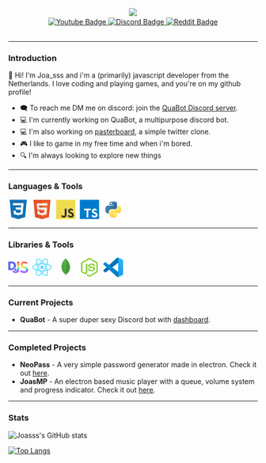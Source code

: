 <div id="header" align="center">
  <img src="[https://i.imgur.com/CvMW3Km.png](https://api.pasterboard.online/cdn/fe2626bf7af36a77a9419e27d29af965)" width="100"/>
  <div id="badges">
  <a href="[https://www.youtube.com/c/Joasss](https://www.youtube.com/channel/UCFg3VUmIo-eB7qI5i7_EyGg)">
    <img src="https://img.shields.io/badge/YouTube-red?style=for-the-badge&logo=youtube&logoColor=white" alt="Youtube Badge"/>
  </a>
  <a href="https://discord.gg/HhPtvhPU2n">
    <img src="https://img.shields.io/badge/DISCORD-%237289DA.svg?style=for-the-badge&logo=discord&logoColor=white" alt="Discord Badge"/>
  </a>
  <a href="https://www.reddit.com/user/Joa_sss">
    <img src="https://img.shields.io/badge/Reddit-FF4500?style=for-the-badge&logo=reddit&logoColor=white" alt="Reddit Badge"/>
  </a>
</div>
  <img src="https://komarev.com/ghpvc/?username=joasss&style=flat-square&color=blue" alt=""/>
</div>

---

### Introduction

👋 Hi! I'm Joa_sss and i'm a (primarily) javascript developer from the Netherlands. I love coding and playing games, and you're on my github profile!
- 🗨️ To reach me DM me on discord: join the [QuaBot Discord server](https://discord.quabot.net).
- 💻 I'm currently working on QuaBot, a multipurpose discord bot.
- 💻 I'm also working on [pasterboard](https://pasterboard.online), a simple twitter clone.
- 🎮 I like to game in my free time and when i'm bored.
- 🔍 I'm always looking to explore new things

---

### Languages & Tools

<div>
  <img src="https://github.com/devicons/devicon/blob/master/icons/css3/css3-plain.svg"  title="CSS3" alt="CSS" width="40" height="40"/>&nbsp;
  <img src="https://github.com/devicons/devicon/blob/master/icons/html5/html5-original.svg" title="HTML5" alt="HTML" width="40" height="40"/>&nbsp;
  <img src="https://github.com/devicons/devicon/blob/master/icons/javascript/javascript-original.svg" title="JavaScript" alt="JavaScript" width="40" height="40"/>&nbsp;
  <img src="https://github.com/devicons/devicon/blob/master/icons/typescript/typescript-original.svg" title="NodeJS" alt="NodeJS" width="40" height="40"/>&nbsp;
  <img src="https://github.com/devicons/devicon/blob/master/icons/python/python-original.svg" title="NodeJS" alt="NodeJS" width="40" height="40"/>&nbsp;
</div>

---

### Libraries & Tools

<div>
  <img src="https://github.com/devicons/devicon/blob/master/icons/discordjs/discordjs-original.svg" title="Discord.JS" alt="Discord.JS" width="40" height="40"/>&nbsp;
  <img src="https://github.com/devicons/devicon/blob/master/icons/react/react-original.svg" title="React" alt="React" width="40" height="40"/>&nbsp;
  <img src="https://github.com/devicons/devicon/blob/master/icons/mongodb/mongodb-original.svg" title="MongoDB" alt="MongoDB" width="40" height="40"/>&nbsp;
  <img src="https://github.com/devicons/devicon/blob/master/icons/nodejs/nodejs-original.svg" title="NodeJS" alt="NodeJS" width="40" height="40"/>&nbsp;
  <img src="https://raw.githubusercontent.com/devicons/devicon/1119b9f84c0290e0f0b38982099a2bd027a48bf1/icons/vscode/vscode-original.svg" title="VSCode" alt="VSCode" width="40" height="40"/>&nbsp;
</div>

---

### Current Projects

- **QuaBot** - A super duper sexy Discord bot with [dashboard](https://quabot.net).

---

### Completed Projects

- **NeoPass** - A very simple password generator made in electron. Check it out [here](https://github.com/Joasss/NeoPass).
- **JoasMP** - An electron based music player with a queue, volume system and progress indicator. Check it out [here](https://github.com/Joasss/JoasMP).

---

### Stats

  
![Joasss's GitHub stats](https://github-readme-stats.vercel.app/api?username=Joasss&count_private=true&show_icons=true&theme=light)

[![Top Langs](https://github-readme-stats.vercel.app/api/top-langs/?username=Joasss&layout=compact)](https://github.com/anuraghazra/github-readme-stats)
